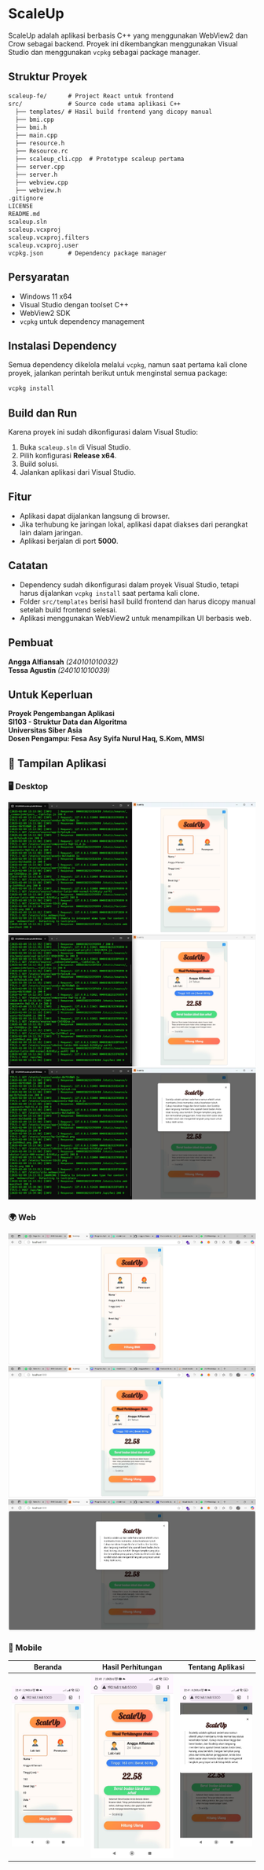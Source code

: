# ScaleUp

ScaleUp adalah aplikasi berbasis C++ yang menggunakan WebView2 dan Crow sebagai backend. Proyek ini dikembangkan menggunakan Visual Studio dan menggunakan `vcpkg` sebagai package manager.

## Struktur Proyek

```
scaleup-fe/      # Project React untuk frontend
src/             # Source code utama aplikasi C++
  ├── templates/ # Hasil build frontend yang dicopy manual
  ├── bmi.cpp
  ├── bmi.h
  ├── main.cpp
  ├── resource.h
  ├── Resource.rc
  ├── scaleup_cli.cpp  # Prototype scaleup pertama
  ├── server.cpp
  ├── server.h
  ├── webview.cpp
  ├── webview.h
.gitignore
LICENSE
README.md
scaleup.sln
scaleup.vcxproj
scaleup.vcxproj.filters
scaleup.vcxproj.user
vcpkg.json       # Dependency package manager
```

## Persyaratan

- Windows 11 x64
- Visual Studio dengan toolset C++
- WebView2 SDK
- `vcpkg` untuk dependency management

## Instalasi Dependency

Semua dependency dikelola melalui `vcpkg`, namun saat pertama kali clone proyek, jalankan perintah berikut untuk menginstal semua package:

```sh
vcpkg install
```

## Build dan Run

Karena proyek ini sudah dikonfigurasi dalam Visual Studio:

1. Buka `scaleup.sln` di Visual Studio.
2. Pilih konfigurasi **Release x64**.
3. Build solusi.
4. Jalankan aplikasi dari Visual Studio.

## Fitur

- Aplikasi dapat dijalankan langsung di browser.
- Jika terhubung ke jaringan lokal, aplikasi dapat diakses dari perangkat lain dalam jaringan.
- Aplikasi berjalan di port **5000**.

## Catatan

- Dependency sudah dikonfigurasi dalam proyek Visual Studio, tetapi harus dijalankan `vcpkg install` saat pertama kali clone.
- Folder `src/templates` berisi hasil build frontend dan harus dicopy manual setelah build frontend selesai.
- Aplikasi menggunakan WebView2 untuk menampilkan UI berbasis web.

## Pembuat

**Angga Alfiansah** _(240101010032)_\
**Tessa Agustin** _(240101010039)_

## Untuk Keperluan

**Proyek Pengembangan Aplikasi**  
**SI103 - Struktur Data dan Algoritma**  
**Universitas Siber Asia**  
**Dosen Pengampu: Fesa Asy Syifa Nurul Haq, S.Kom, MMSI**

## 📸 Tampilan Aplikasi

### 🖥️ Desktop

![Beranda](https://raw.githubusercontent.com/anggaalfiansah/bmi-app/main/screenshoot/dekstop-home.png)
![Hasil Perhitungan](https://raw.githubusercontent.com/anggaalfiansah/bmi-app/main/screenshoot/dekstop-result.png)
![Tentang Aplikasi](https://raw.githubusercontent.com/anggaalfiansah/bmi-app/main/screenshoot/dekstop-about.png)

### 🌍 Web

![Beranda](https://raw.githubusercontent.com/anggaalfiansah/bmi-app/main/screenshoot/web-home.png)
![Hasil Perhitungan](https://raw.githubusercontent.com/anggaalfiansah/bmi-app/main/screenshoot/web-result.png)
![Tentang Aplikasi](https://raw.githubusercontent.com/anggaalfiansah/bmi-app/main/screenshoot/web-about.png)

### 📱 Mobile

| Beranda                                                                                                | Hasil Perhitungan                                                                                                  | Tentang Aplikasi                                                                                                 |
| ------------------------------------------------------------------------------------------------------ | ------------------------------------------------------------------------------------------------------------------ | ---------------------------------------------------------------------------------------------------------------- |
| ![Beranda](https://raw.githubusercontent.com/anggaalfiansah/bmi-app/main/screenshoot/mobile-home.jpeg) | ![Hasil Perhitungan](https://raw.githubusercontent.com/anggaalfiansah/bmi-app/main/screenshoot/mobile-result.jpeg) | ![Tentang Aplikasi](https://raw.githubusercontent.com/anggaalfiansah/bmi-app/main/screenshoot/mobile-about.jpeg) |

